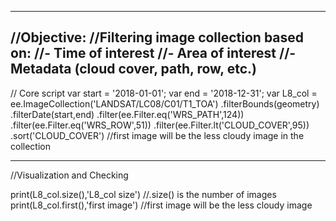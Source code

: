 ------------------------------------------------------------------------------------------------
//Objective:
//Filtering image collection based on: 
//- Time of interest
//- Area of interest
//- Metadata (cloud cover, path, row, etc.)
------------------------------------------------------------------------------------------------
// Core script
var start = '2018-01-01';
var end   = '2018-12-31';
var L8_col = ee.ImageCollection('LANDSAT/LC08/C01/T1_TOA')
                .filterBounds(geometry)
                .filterDate(start,end)
                .filter(ee.Filter.eq('WRS_PATH',124))
                .filter(ee.Filter.eq('WRS_ROW',51))
                .filter(ee.Filter.lt('CLOUD_COVER',95))
                .sort('CLOUD_COVER') //first image will be the less cloudy image in the collection


------------------------------------------------------------------------------------------------
//Visualization and Checking

print(L8_col.size(),'L8_col size')  //.size() is the number of images
print(L8_col.first(),'first image') //first image will be the less cloudy image
